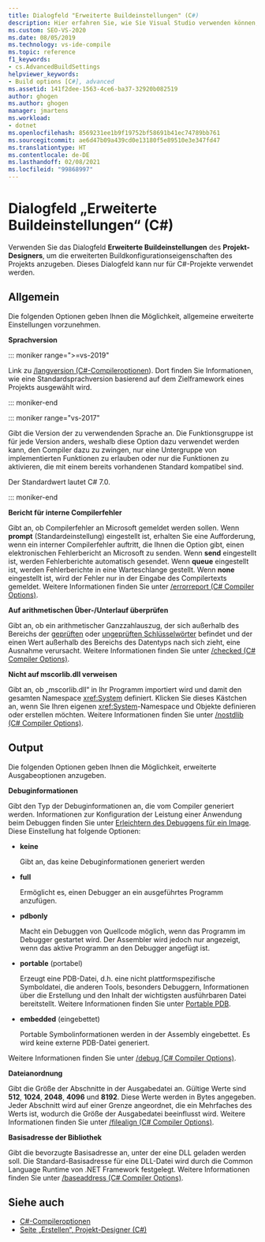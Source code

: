 ```yaml
---
title: Dialogfeld "Erweiterte Buildeinstellungen" (C#)
description: Hier erfahren Sie, wie Sie Visual Studio verwenden können, um die erweiterten Buildkonfigurationseigenschaften des Projekts anzugeben.
ms.custom: SEO-VS-2020
ms.date: 08/05/2019
ms.technology: vs-ide-compile
ms.topic: reference
f1_keywords:
- cs.AdvancedBuildSettings
helpviewer_keywords:
- Build options [C#], advanced
ms.assetid: 141f2dee-1563-4ce6-ba37-32920b082519
author: ghogen
ms.author: ghogen
manager: jmartens
ms.workload:
- dotnet
ms.openlocfilehash: 8569231ee1b9f19752bf58691b41ec74789bb761
ms.sourcegitcommit: ae6d47b09a439cd0e13180f5e89510e3e347fd47
ms.translationtype: HT
ms.contentlocale: de-DE
ms.lasthandoff: 02/08/2021
ms.locfileid: "99868997"
---
```

# <a name="advanced-build-settings-dialog-box-c"></a>Dialogfeld „Erweiterte Buildeinstellungen“ (C#)

Verwenden Sie das Dialogfeld **Erweiterte Buildeinstellungen** des **Projekt-Designers**, um die erweiterten Buildkonfigurationseigenschaften des Projekts anzugeben. Dieses Dialogfeld kann nur für C#-Projekte verwendet werden.

## <a name="general"></a>Allgemein

Die folgenden Optionen geben Ihnen die Möglichkeit, allgemeine erweiterte Einstellungen vorzunehmen.

**Sprachversion**

::: moniker range=">=vs-2019"

Link zu [/langversion (C#-Compileroptionen](/dotnet/csharp/language-reference/compiler-options/langversion-compiler-option)). Dort finden Sie Informationen, wie eine Standardsprachversion basierend auf dem Zielframework eines Projekts ausgewählt wird.

::: moniker-end

::: moniker range="vs-2017"

Gibt die Version der zu verwendenden Sprache an. Die Funktionsgruppe ist für jede Version anders, weshalb diese Option dazu verwendet werden kann, den Compiler dazu zu zwingen, nur eine Untergruppe von implementierten Funktionen zu erlauben oder nur die Funktionen zu aktivieren, die mit einem bereits vorhandenen Standard kompatibel sind.

Der Standardwert lautet C# 7.0.

::: moniker-end

**Bericht für interne Compilerfehler**

Gibt an, ob Compilerfehler an Microsoft gemeldet werden sollen. Wenn **prompt** (Standardeinstellung) eingestellt ist, erhalten Sie eine Aufforderung, wenn ein interner Compilerfehler auftritt, die Ihnen die Option gibt, einen elektronischen Fehlerbericht an Microsoft zu senden. Wenn **send** eingestellt ist, werden Fehlerberichte automatisch gesendet. Wenn **queue** eingestellt ist, werden Fehlerberichte in eine Warteschlange gestellt. Wenn **none** eingestellt ist, wird der Fehler nur in der Eingabe des Compilertexts gemeldet. Weitere Informationen finden Sie unter [/errorreport (C# Compiler Options)](/dotnet/csharp/language-reference/compiler-options/errorreport-compiler-option).

**Auf arithmetischen Über-/Unterlauf überprüfen**

Gibt an, ob ein arithmetischer Ganzzahlauszug, der sich außerhalb des Bereichs der [geprüften](/dotnet/csharp/language-reference/keywords/checked) oder [ungeprüften Schlüsselwörter](/dotnet/csharp/language-reference/keywords/unchecked) befindet und der einen Wert außerhalb des Bereichs des Datentyps nach sich zieht, eine Ausnahme verursacht. Weitere Informationen finden Sie unter [/checked (C# Compiler Options)](/dotnet/csharp/language-reference/compiler-options/checked-compiler-option).

**Nicht auf mscorlib.dll verweisen**

Gibt an, ob „mscorlib.dll“ in Ihr Programm importiert wird und damit den gesamten Namespace <xref:System> definiert. Klicken Sie dieses Kästchen an, wenn Sie Ihren eigenen <xref:System>-Namespace und Objekte definieren oder erstellen möchten. Weitere Informationen finden Sie unter [/nostdlib (C# Compiler Options)](/dotnet/csharp/language-reference/compiler-options/nostdlib-compiler-option).

## <a name="output"></a>Output

Die folgenden Optionen geben Ihnen die Möglichkeit, erweiterte Ausgabeoptionen anzugeben.

**Debuginformationen**

Gibt den Typ der Debuginformationen an, die vom Compiler generiert werden. Informationen zur Konfiguration der Leistung einer Anwendung beim Debuggen finden Sie unter [Erleichtern des Debuggens für ein Image](/dotnet/framework/debug-trace-profile/making-an-image-easier-to-debug). Diese Einstellung hat folgende Optionen:

- **keine**

   Gibt an, das keine Debuginformationen generiert werden

- **full**

   Ermöglicht es, einen Debugger an ein ausgeführtes Programm anzufügen.

- **pdbonly**

   Macht ein Debuggen von Quellcode möglich, wenn das Programm im Debugger gestartet wird. Der Assembler wird jedoch nur angezeigt, wenn das aktive Programm an den Debugger angefügt ist.

- **portable** (portabel)

   Erzeugt eine PDB-Datei, d.h. eine nicht plattformspezifische Symboldatei, die anderen Tools, besonders Debuggern, Informationen über die Erstellung und den Inhalt der wichtigsten ausführbaren Datei bereitstellt. Weitere Informationen finden Sie unter [Portable PDB](https://github.com/dotnet/core/blob/master/Documentation/diagnostics/portable_pdb.md).

- **embedded** (eingebettet)

   Portable Symbolinformationen werden in der Assembly eingebettet. Es wird keine externe PDB-Datei generiert.

Weitere Informationen finden Sie unter [/debug (C# Compiler Options)](/dotnet/csharp/language-reference/compiler-options/debug-compiler-option).

**Dateianordnung**

Gibt die Größe der Abschnitte in der Ausgabedatei an. Gültige Werte sind **512**, **1024**, **2048**, **4096** und **8192**. Diese Werte werden in Bytes angegeben. Jeder Abschnitt wird auf einer Grenze angeordnet, die ein Mehrfaches des Werts ist, wodurch die Größe der Ausgabedatei beeinflusst wird. Weitere Informationen finden Sie unter [/filealign (C# Compiler Options)](/dotnet/csharp/language-reference/compiler-options/filealign-compiler-option).

**Basisadresse der Bibliothek**

Gibt die bevorzugte Basisadresse an, unter der eine DLL geladen werden soll. Die Standard-Basisadresse für eine DLL-Datei wird durch die Common Language Runtime von .NET Framework festgelegt. Weitere Informationen finden Sie unter [/baseaddress (C# Compiler Options)](/dotnet/csharp/language-reference/compiler-options/baseaddress-compiler-option).

## <a name="see-also"></a>Siehe auch

- [C#-Compileroptionen](/dotnet/csharp/language-reference/compiler-options/index)
- [Seite „Erstellen“, Projekt-Designer (C#)](../../ide/reference/build-page-project-designer-csharp.md)
